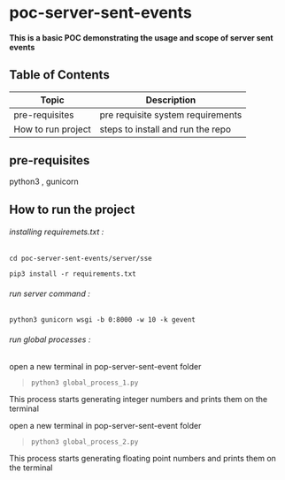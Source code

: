# poc-server-sent-events
#### This is a basic POC demonstrating the usage and scope of server sent events

## Table of Contents
| Topic | Description |
| ----- | ----------- |
| pre-requisites| pre requisite system requirements |
| How to run project | steps to install and run the repo |

## pre-requisites
python3 ,
gunicorn

## How to run the project
###### installing requiremets.txt : 
`cd poc-server-sent-events/server/sse` 

`pip3 install -r requirements.txt`

###### run server command :
`python3 gunicorn wsgi -b 0:8000 -w 10 -k gevent`

###### run global processes :
open a new terminal in pop-server-sent-event folder
> `python3 global_process_1.py`

This process starts generating integer numbers and prints them on the terminal

open a new terminal in pop-server-sent-event folder
> `python3 global_process_2.py`

This process starts generating floating point numbers and prints them on the terminal
